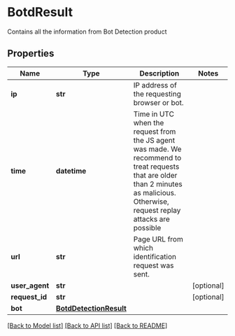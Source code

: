 # BotdResult
Contains all the information from Bot Detection product


## Properties
Name | Type | Description | Notes
------------ | ------------- | ------------- | -------------
**ip** | **str** | IP address of the requesting browser or bot. | 
**time** | **datetime** | Time in UTC when the request from the JS agent was made. We recommend to treat requests that are older than 2 minutes as malicious. Otherwise, request replay attacks are possible | 
**url** | **str** | Page URL from which identification request was sent. | 
**user_agent** | **str** |  | [optional] 
**request_id** | **str** |  | [optional] 
**bot** | [**BotdDetectionResult**](BotdDetectionResult.md) |  | 

[[Back to Model list]](../README.md#documentation-for-models) [[Back to API list]](../README.md#documentation-for-api-endpoints) [[Back to README]](../README.md)

